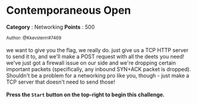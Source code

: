 # Contemporaneous Open

**Category** : Networking
**Points** : 500

<small>Author: @Kkevsterrr#7469</small><br><br>we want to give you the flag, we really do. just give us a TCP HTTP server to send it to,  and we'll make a POST request with all the deets you need! we've just got a firewall issue on our side and we're dropping certain important packets (specifically, any inbound SYN+ACK packet is dropped). Shouldn't be a problem for a networking pro like you, though - just make a TCP server that doesn't need to send those!
<br> <br> <b>Press the <code>Start</code> button on the top-right to begin this challenge.</b>




